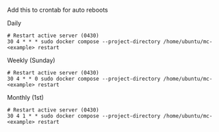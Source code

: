 Add this to crontab for auto reboots

Daily
```
# Restart active server (0430)
30 4 * * * sudo docker compose --project-directory /home/ubuntu/mc-<example> restart
```

Weekly (Sunday)
```
# Restart active server (0430)
30 4 * * 0 sudo docker compose --project-directory /home/ubuntu/mc-<example> restart
```

Monthly (1st)
```
# Restart active server (0430)
30 4 1 * * sudo docker compose --project-directory /home/ubuntu/mc-<example> restart
```